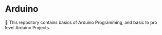 # Arduino 
🤖 This repository contains basics of Arduino Programming, and basic to pro level Arduino Projects.
